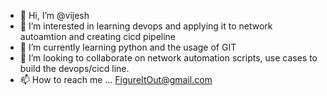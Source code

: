 - 👋 Hi, I’m @vijesh
- 👀 I’m interested in learning devops and applying it to network autoamtion and creating cicd pipeline
- 🌱 I’m currently learning python and the usage of GIT
- 💞️ I’m looking to collaborate on network automation scripts, use cases to build the devops/cicd line.
- 📫 How to reach me ... FigureItOut@gmail.com

<!---
vijeshally/vijeshally is a ✨ special ✨ repository because its `README.md` (this file) appears on your GitHub profile.
You can click the Preview link to take a look at your changes.
--->
